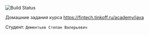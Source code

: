 ![Build Status]()

Домашние задания курса https://fintech.tinkoff.ru/academy/java

Студент: `Дементьев Степан Валерьевич`
